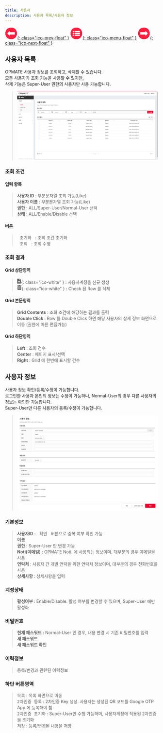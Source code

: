 ```yaml
---
title: 사용자
description: 사용자 목록/사용자 정보
---
```


<link rel="stylesheet" type="text/css" href="../css/opme.css">

<!-- Defined -->
[user-lst]: img/user-lst.png
[user-dtl]: img/user-dtl.png
[ico-del]: img/icon/ico-del.png
[ico-add]: img/icon/ico-add.png

<!-- Floating Menu -->
[prev]: Layout.html "화면구성"
[menu]: index.html "목차"
[next]: UserGroup.html "사용자그룹"
[ico-prev]: img/icon/ico-prev.png
[ico-menu]: img/icon/ico-menu.png
[ico-next]: img/icon/ico-next.png
[![이전][ico-prev]{: class="ico-prev-float" }][prev]
[![목차][ico-menu]{: class="ico-menu-float" }][menu]
[![다음][ico-next]{: class="ico-next-float" }][next]


## 사용자 목록
OPMATE 사용자 정보를 조회하고, 삭제할 수 있습니다.  
모든 사용자가 조회 기능을 사용할 수 있지만,   
삭제 기능은 Super-User 권한의 사용자만 사용 가능합니다.

> ![사용자 목록][user-lst]

### 조회 조건

#### 입력 항목
> **사용자 ID** : 부분문자열 조회 가능(Like)   
> **사용자 이름** : 부분문자열 조회 가능(Like)  
> **권한** : ALL/Super-User/Normal-User 선택  
> **상태** : ALL/Enable/Disable 선택  

#### 버튼
> <kbd class="btn-gray">&nbsp;초기화&nbsp;</kbd> : 조회 조건 초기화  
> <kbd class="btn-red">&nbsp;조회&nbsp;</kbd> : 조회 수행  

### 조회 결과

#### Grid 상단영역  
> ![추가/등록][ico-add]{: class="ico-white" } : 사용자계정을 신규 생성  
> ![삭제][ico-del]{: class="ico-white" } : Check 된 Row 를 삭제

#### Grid 본문영역
> **Grid Contents** : 조회 조건에 해당하는 결과를 출력    
> **Double Click** : Row 를 Double Click 하면 해당 사용자의 상세 정보 화면으로 이동 (권한에 따른 편집가능)

#### Grid 하단영역
> **Left** : 조회 건수  
> **Center** : 페이지 표시/선택  
> **Right** : Grid 에 한번에 표시할 건수  


## 사용자 정보
사용자 정보 확인/등록/수정이 가능합니다.  
로그인한 사용자 본인의 정보는 수정이 가능하나, Normal-User의 경우 다른 사용자의 정보는 확인만 가능합니다.  
Super-User만 다른 사용자의 등록/수정이 가능합니다.  

> ![사용자 정보][user-dtl]
 
### 기본정보
> **사용자ID** : <kbd class="btn-gray">&nbsp;확인&nbsp;</kbd> 버튼으로 중복 여부 확인 가능    
> **이름**  
> **권한** : Super-User 만 변경 가능   
> **Noti(이메일)** : OPMATE Noti. 에 사용되는 정보이며, 대부분의 경우 이메일을 사용   
> **연락처** : 사용자 간 개별 연락을 위한 연락처 정보이며, 대부분의 경우 전화번호를 사용  
> **상세사항** : 상세사항을 입력  

### 계정상태
> **활성여부** : Enable/Disable. 활성 여부를 변경할 수 있으며, Super-User 에만 활성화  

### 비밀번호
> **현재 패스워드** : Normal-User 인 경우, 내용 변경 시 기존 비밀번호를 입력   
> **새 패스워드**   
> **새 패스워드 확인**  

### 이력정보
> 등록/변경과 관련된 이력정보

### 하단 버튼영역
> <kbd class="btn-gray">목록</kbd> : 목록 화면으로 이동  
> <kbd class="btn-gray">2차인증 등록</kbd> : 2차인증 Key 생성. 사용자는 생성된 QR 코드를 Google OTP App.에 등록해야 함  
> <kbd class="btn-gray">2차인증 초기화</kbd> : Super-User만 수행 가능하며, 사용자계정에 적용된 2차인증을 초기화  
> <kbd class="btn-red">저장</kbd> : 등록/변경된 내용을 저장  
 